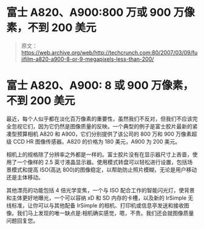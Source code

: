 # 富士 A820、A900:800 万或 900 万像素，不到 200 美元

> 原文：<https://web.archive.org/web/http://techcrunch.com:80/2007/03/09/fujifilm-a820-a900-8-or-9-megapixels-less-than-200/>

# 富士 A820、A900: 8 或 900 万像素，不到 200 美元

最近，每个人似乎都在淡化百万像素的重要性，虽然我们不反对，但我们不应该完全忽视它们，因为它仍然是图像质量的反映。一个典型的例子是富士胶片最新的紧凑型预算相机 A820 和 A900，它们分别提供了该公司的 800 万和 900 万像素超级 CCD HR 图像传感器。A820 的价格为 180 美元，A900 为 200 美元。

 相机上的规格除了分辨率之外都是一样的。富士胶片没有在显示器尺寸上吝啬，使用了一个像样的 2.5 英寸液晶显示器。使用模式转盘可以轻松进行设置，包括场景模式和提高 ISO(高达 800)的图像稳定，以帮助防止照片模糊，无论是用户移动还是主体移动。

其他漂亮的功能包括 4 倍光学变焦，一个与 ISO 配合工作的智能闪光灯，使背景和主体更好地曝光，一个可以容纳 xD 和 SD 内存的卡槽，以及新的 IrSimple 无线标准，让你可以与其他配备 IrSimple 的相机、打印机或信息亭发送和接收图像。我们马上发现的唯一缺点是:相机确实感觉，嗯，不贵。我们还会就图像质量问题回复您。